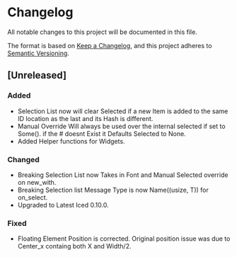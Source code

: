 # Changelog
All notable changes to this project will be documented in this file.

The format is based on [Keep a Changelog](https://keepachangelog.com/en/1.0.0/),
and this project adheres to [Semantic Versioning](https://semver.org/spec/v2.0.0.html).

## [Unreleased]

### Added
- Selection List now will clear Selected if a new Item is added to the same ID location as the last and its Hash is different.
- Manual Override Will always be used over the internal selected if set to Some(). if the # doesnt Exist it Defaults Selected to None.
- Added Helper functions for Widgets.

### Changed
- Breaking Selection List now Takes in Font and Manual Selected override on new_with.
- Breaking Selection list Message Type is now Name((usize, T)) for on_select.
- Upgraded to Latest Iced 0.10.0.

### Fixed
- Floating Element Position is corrected. Original position issue was due to Center_x containg both X and Width/2.
